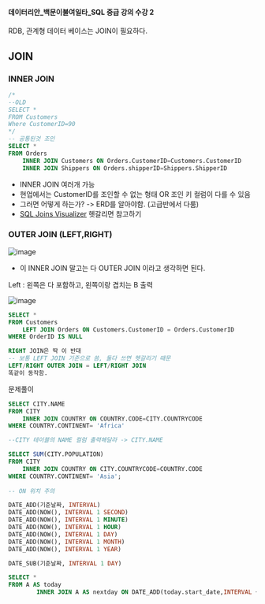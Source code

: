 #### 데이터리안_백문이불여일타_SQL 중급 강의 수강 2

RDB, 관계형 데이터 베이스는 JOIN이 필요하다. 

## JOIN

### INNER JOIN 
```sql
/*
--OLD
SELECT * 
FROM Customers
Where CustomerID=90
*/
-- 공통된것 조인 
SELECT *
FROM Orders
	INNER JOIN Customers ON Orders.CustomerID=Customers.CustomerID
    INNER JOIN Shippers ON Orders.shipperID=Shippers.ShipperID
```
- INNER JOIN 여러개 가능
- 현업에서는 CustomerID를 조인할 수 없는 형태 OR 조인 키 컬럼이 다를 수 있음
- 그러면 어떻게 하는가? -> ERD를 알아야함. (고급반에서 다룸)
- [SQL Joins Visualizer](https://sql-joins.leopard.in.ua/) 헷갈리면 참고하기

### OUTER JOIN (LEFT,RIGHT)
![image](https://user-images.githubusercontent.com/89775352/158428446-c438e7e2-f449-4d63-9128-4ce21f7740e6.png)
- 이 INNER JOIN 말고는 다 OUTER JOIN 이라고 생각하면 된다. 


Left : 왼쪽은 다 포함하고, 왼쪽이랑 겹치는 B 출력

![image](https://user-images.githubusercontent.com/89775352/159126986-85571fa3-891f-488f-a29e-a129353712d4.png)

```sql
SELECT * 
FROM Customers
	LEFT JOIN Orders ON Customers.CustomerID = Orders.CustomerID
WHERE OrderID IS NULL

RIGHT JOIN은 딱 이 반대 
-- 보통 LEFT JOIN 기준으로 씀, 둘다 쓰면 헷갈리기 때문
LEFT/RIGHT OUTER JOIN = LEFT/RIGHT JOIN
똑같이 동작함. 
```

문제풀이
```sql
SELECT CITY.NAME 
FROM CITY
    INNER JOIN COUNTRY ON COUNTRY.CODE=CITY.COUNTRYCODE
WHERE COUNTRY.CONTINENT= 'Africa'

--CITY 테이블의 NAME 컬럼 출력해달라 -> CITY.NAME 

SELECT SUM(CITY.POPULATION)
FROM CITY 
    INNER JOIN COUNTRY ON CITY.COUNTRYCODE=COUNTRY.CODE
WHERE COUNTRY.CONTINENT= 'Asia';   
    
-- ON 위치 주의 

DATE_ADD(기준날짜, INTERVAL)
DATE_ADD(NOW(), INTERVAL 1 SECOND)
DATE_ADD(NOW(), INTERVAL 1 MINUTE)
DATE_ADD(NOW(), INTERVAL 1 HOUR)
DATE_ADD(NOW(), INTERVAL 1 DAY)
DATE_ADD(NOW(), INTERVAL 1 MONTH)
DATE_ADD(NOW(), INTERVAL 1 YEAR)

DATE_SUB(기준날짜, INTERVAL 1 DAY)

SELECT *
FROM A AS today 
        INNER JOIN A AS nextday ON DATE_ADD(today.start_date,INTERVAL +1 DAY)=nextday.start_date
